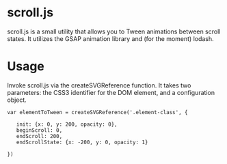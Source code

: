 # scroll.js
scroll.js is a small utility that allows you to Tween animations between scroll states. It utilizes the GSAP animation library and (for the moment) lodash.

# Usage

Invoke scroll.js via the createSVGReference function. It takes two parameters: the CSS3 identifier for the DOM element, and
a configuration object.


```
var elementToTween = createSVGReference('.element-class', {

   init: {x: 0, y: 200, opacity: 0},
   beginScroll: 0,
   endScroll: 200,
   endScrollState: {x: -200, y: 0, opacity: 1}

})
```
